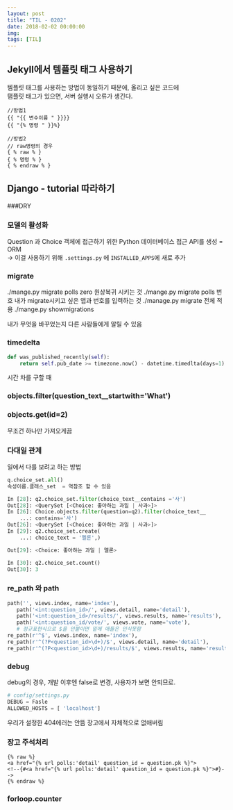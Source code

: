 ```yaml
---
layout: post
title: "TIL - 0202"
date: 2018-02-02 00:00:00
img:
tags: [TIL]
---
```


## Jekyll에서 템플릿 태그 사용하기
템플릿 태그를 사용하는 방법이 동일하기 때문에, 올리고 싶은 코드에 <br>
탬플릿 태그가 있으면, 서버 실행시 오류가 생긴다.

```console
//방법1
{{ "{{ 변수이름 " }}}}
{{ "{% 명령 " }}%}

//방법2
// raw명령의 경우
{ % raw % }
{ % 명령 % }
{ % endraw % }
```

## Django - tutorial 따라하기

###DRY
### 모델의 활성화
Question 과 Choice 객체에 접근하기 위한 Python 데이터베이스 접근 API를 생성 = ORM <br>
->  이걸 사용하기 위해 `.settings.py` 에 `INSTALLED_APPS`에 새로 추가

### migrate
./mange.py migrate polls zero
원상복귀 시키는 것
./mange.py migrate polls 번호
내가 migrate시키고 싶은 앱과 번호를 입력하는 것
./manage.py migrate
전체 적용
./mange.py showmigrations

내가 무엇을 바꾸었는지 다른 사람들에게 알릴 수 있음

### timedelta
```py
def was_published_recently(self):
    return self.pub_date >= timezone.now() - datetime.timedlta(days=1)
```
시간 차를 구할 때

### objects.filter(question_text__startwith='What')
### objects.get(id=2)
무조건 하나만 가져오게끔

### 다대일 관계
일에서 다를 보려고 하는 방법

```py
q.choice_set.all()
속성이름.클래스_set  = 역참조 할 수 있음
```
```py
In [28]: q2.choice_set.filter(choice_text__contains ='사')
Out[28]: <QuerySet [<Choice: 좋아하는 과일 | 사과>]>
In [26]: Choice.objects.filter(question=q2).filter(choice_text__
    ...: contains='사')
Out[26]: <QuerySet [<Choice: 좋아하는 과일 | 사과>]>
In [29]: q2.choice_set.create(
    ...: choice_text = '멜론',)

Out[29]: <Choice: 좋아하는 과일 | 멜론>

In [30]: q2.choice_set.count()
Out[30]: 3
```

### re_path 와 path
```py
path('', views.index, name='index'),
   path('<int:question_id>/', views.detail, name='detail'),
   path('<int:question_id>/results/', views.results, name='results'),
   path('<int:question_id/vote/', views.vote, name='vote'),
   # 정규표현식으로 $을 안붙이면 밑에 애들은 인식못함
re_path(r'^$', views.index, name='index'),
re_path(r'^(?P<question_id>\d+)/$', views.detail, name='detail'),
re_path(r'^(?P<question_id>\d+)/results/$', views.results, name='results'),

```


### debug
debug의 경우, 개발 이후엔 false로 변경, 사용자가 보면 안되므로.
```py
# config/settings.py
DEBUG = Fasle
ALLOWED_HOSTS = [ 'localhost']
```
우리가 설정한 404에러는 안뜸 장고에서 자체적으로 없애버림

### 장고 주석처리
```
{% raw %}
<a href="{% url polls:'detail' question_id = question.pk %}">
<!--{#<a href="{% url polls:'detail' question_id = question.pk %}">#}-->
{% endraw %}
```

### forloop.counter
